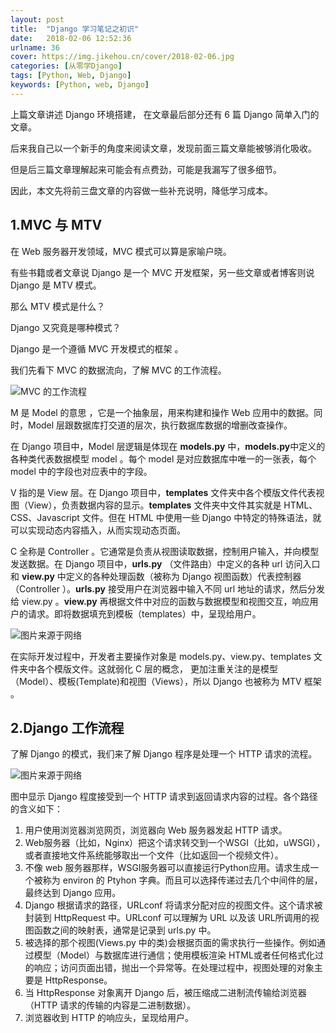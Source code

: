 ```yaml
---
layout: post
title:  "Django 学习笔记之初识"
date:   2018-02-06 12:52:36
urlname: 36
cover: https://img.jikehou.cn/cover/2018-02-06.jpg
categories: [从零学Django]
tags: [Python, Web, Django]
keywords: [Python, web, Django]
---
```

上篇文章讲述 Django 环境搭建， 在文章最后部分还有 6 篇 Django 简单入门的文章。

后来我自己以一个新手的角度来阅读文章，发现前面三篇文章能被够消化吸收。

但是后三篇文章理解起来可能会有点费劲，可能是我漏写了很多细节。

因此，本文先将前三盘文章的内容做一些补充说明，降低学习成本。
<!-- more -->
## 1.MVC 与 MTV
在 Web 服务器开发领域，MVC 模式可以算是家喻户晓。

有些书籍或者文章说 Django 是一个 MVC 开发框架，另一些文章或者博客则说 Django 是 MTV 模式。

那么 MTV 模式是什么？

Django 又究竟是哪种模式？

Django 是一个遵循 MVC 开发模式的框架 。

我们先看下 MVC 的数据流向，了解 MVC 的工作流程。

![MVC 的工作流程](https://img.jikehou.cn/img/62_1.png)

M 是 Model 的意思 ，它是一个抽象层，用来构建和操作 Web 应用中的数据。同时，Model 层跟数据库打交道的层次，执行数据库数据的增删改查操作。

在 Django 项目中，Model 层逻辑是体现在 **models.py** 中，**models.py**中定义的各种类代表数据模型 model 。每个 model 是对应数据库中唯一的一张表，每个 model 中的字段也对应表中的字段。

V 指的是 View  层。在 Django 项目中，**templates** 文件夹中各个模版文件代表视图（View），负责数据内容的显示。**templates** 文件夹中文件其实就是 HTML、CSS、Javascript 文件。但在 HTML 中使用一些 Django 中特定的特殊语法，就可以实现动态内容插入，从而实现动态页面。

C 全称是 Controller 。它通常是负责从视图读取数据，控制用户输入，并向模型发送数据。在 Django 项目中，**urls.py** （文件路由）中定义的各种 url 访问入口 和 **view.py** 中定义的各种处理函数（被称为 Django 视图函数）代表控制器（Controller ）。**urls.py** 接受用户在浏览器中输入不同 url 地址的请求，然后分发给 view.py 。**view.py** 再根据文件中对应的函数与数据模型和视图交互，响应用户的请求。即将数据填充到模板（templates）中，呈现给用户。

![图片来源于网络](https://img.jikehou.cn/img/62_2.png)

在实际开发过程中，开发者主要操作对象是 models.py、view.py、templates 文件夹中各个模版文件。这就弱化 C 层的概念， 更加注重关注的是模型（Model）、模板(Template)和视图（Views），所以 Django 也被称为 MTV 框架 。

## 2.Django 工作流程
了解 Django 的模式，我们来了解 Django 程序是处理一个 HTTP 请求的流程。

![图片来源于网络](https://img.jikehou.cn/img/62_3.png)

图中显示 Django 程度接受到一个 HTTP 请求到返回请求内容的过程。各个路径的含义如下：
1. 用户使用浏览器浏览网页，浏览器向 Web 服务器发起 HTTP 请求。
2. Web服务器（比如，Nginx）把这个请求转交到一个WSGI（比如，uWSGI），或者直接地文件系统能够取出一个文件（比如返回一个视频文件）。
3. 不像 web 服务器那样，WSGI服务器可以直接运行Python应用。请求生成一个被称为 environ 的 Ptyhon 字典。而且可以选择传递过去几个中间件的层，最终达到 Django 应用。
4. Django 根据请求的路径，URLconf 将请求分配对应的视图文件。这个请求被封装到 HttpRequest 中。URLconf 可以理解为 URL 以及该 URL所调用的视图函数之间的映射表，通常是记录到 urls.py 中。
5. 被选择的那个视图(Views.py 中的类)会根据页面的需求执行一些操作。例如通过模型（Model）与数据库进行通信；使用模板渲染 HTML或者任何格式化过的响应；访问页面出错，抛出一个异常等。在处理过程中，视图处理的对象主要是 HttpResponse。
6. 当 HttpResponse 对象离开 Django 后，被压缩成二进制流传输给浏览器（HTTP 请求的传输的内容是二进制数据）。
7. 浏览器收到 HTTP 的响应头，呈现给用户。


